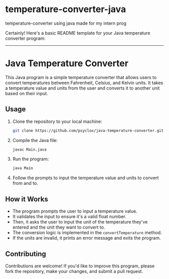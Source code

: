 # temperature-converter-java
temperature-converter using java made for my intern prog

Certainly! Here's a basic README template for your Java temperature converter program:

---

# Java Temperature Converter

This Java program is a simple temperature converter that allows users to convert temperatures between Fahrenheit, Celsius, and Kelvin units. It takes a temperature value and units from the user and converts it to another unit based on their input.

## Usage

1. Clone the repository to your local machine:

   ```bash
   git clone https://github.com/psyclox/java-temperature-converter.git
   ```

2. Compile the Java file:

   ```bash
   javac Main.java
   ```

3. Run the program:

   ```bash
   java Main
   ```

4. Follow the prompts to input the temperature value and units to convert from and to.

## How it Works

- The program prompts the user to input a temperature value.
- It validates the input to ensure it's a valid float number.
- Then, it asks the user to input the unit of the temperature they've entered and the unit they want to convert to.
- The conversion logic is implemented in the `convertTemperature` method.
- If the units are invalid, it prints an error message and exits the program.

## Contributing

Contributions are welcome! If you'd like to improve this program, please fork the repository, make your changes, and submit a pull request.
